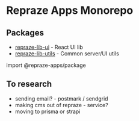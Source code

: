 # Repraze Apps Monorepo

## Packages

-   [repraze-lib-ui](/packages/repraze-lib-ui/) - React UI lib
-   [repraze-lib-utils](/packages/repraze-lib-utils/) - Common server/UI utils
<!-- TODO: complete -->

import @repraze-apps/package

## To research

-   sending email? - postmark / sendgrid
-   making cms out of repraze - service?
-   moving to prisma or strapi
